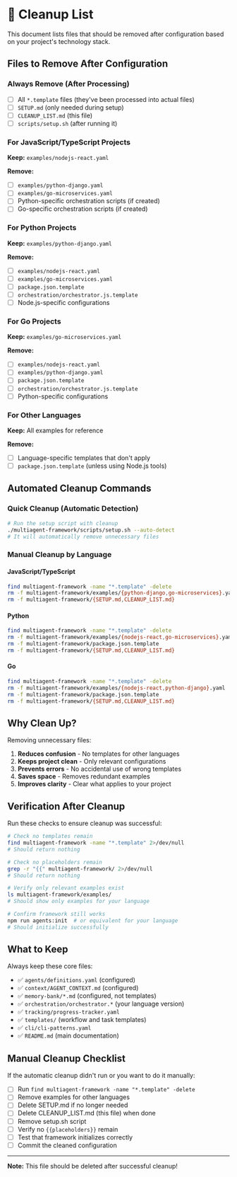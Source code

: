 # 🧹 Cleanup List

This document lists files that should be removed after configuration based on your project's technology stack.

## Files to Remove After Configuration

### Always Remove (After Processing)
- [ ] All `*.template` files (they've been processed into actual files)
- [ ] `SETUP.md` (only needed during setup)
- [ ] `CLEANUP_LIST.md` (this file)
- [ ] `scripts/setup.sh` (after running it)

### For JavaScript/TypeScript Projects
**Keep:** `examples/nodejs-react.yaml`

**Remove:**
- [ ] `examples/python-django.yaml`
- [ ] `examples/go-microservices.yaml`
- [ ] Python-specific orchestration scripts (if created)
- [ ] Go-specific orchestration scripts (if created)

### For Python Projects
**Keep:** `examples/python-django.yaml`

**Remove:**
- [ ] `examples/nodejs-react.yaml`
- [ ] `examples/go-microservices.yaml`
- [ ] `package.json.template`
- [ ] `orchestration/orchestrator.js.template`
- [ ] Node.js-specific configurations

### For Go Projects
**Keep:** `examples/go-microservices.yaml`

**Remove:**
- [ ] `examples/nodejs-react.yaml`
- [ ] `examples/python-django.yaml`
- [ ] `package.json.template`
- [ ] `orchestration/orchestrator.js.template`
- [ ] Python-specific configurations

### For Other Languages
**Keep:** All examples for reference

**Remove:**
- [ ] Language-specific templates that don't apply
- [ ] `package.json.template` (unless using Node.js tools)

## Automated Cleanup Commands

### Quick Cleanup (Automatic Detection)
```bash
# Run the setup script with cleanup
./multiagent-framework/scripts/setup.sh --auto-detect
# It will automatically remove unnecessary files
```

### Manual Cleanup by Language

#### JavaScript/TypeScript
```bash
find multiagent-framework -name "*.template" -delete
rm -f multiagent-framework/examples/{python-django,go-microservices}.yaml
rm -f multiagent-framework/{SETUP.md,CLEANUP_LIST.md}
```

#### Python
```bash
find multiagent-framework -name "*.template" -delete
rm -f multiagent-framework/examples/{nodejs-react,go-microservices}.yaml
rm -f multiagent-framework/package.json.template
rm -f multiagent-framework/{SETUP.md,CLEANUP_LIST.md}
```

#### Go
```bash
find multiagent-framework -name "*.template" -delete
rm -f multiagent-framework/examples/{nodejs-react,python-django}.yaml
rm -f multiagent-framework/package.json.template
rm -f multiagent-framework/{SETUP.md,CLEANUP_LIST.md}
```

## Why Clean Up?

Removing unnecessary files:
1. **Reduces confusion** - No templates for other languages
2. **Keeps project clean** - Only relevant configurations
3. **Prevents errors** - No accidental use of wrong templates
4. **Saves space** - Removes redundant examples
5. **Improves clarity** - Clear what applies to your project

## Verification After Cleanup

Run these checks to ensure cleanup was successful:

```bash
# Check no templates remain
find multiagent-framework -name "*.template" 2>/dev/null
# Should return nothing

# Check no placeholders remain
grep -r "{{" multiagent-framework/ 2>/dev/null
# Should return nothing

# Verify only relevant examples exist
ls multiagent-framework/examples/
# Should show only examples for your language

# Confirm framework still works
npm run agents:init  # or equivalent for your language
# Should initialize successfully
```

## What to Keep

Always keep these core files:
- ✅ `agents/definitions.yaml` (configured)
- ✅ `context/AGENT_CONTEXT.md` (configured)
- ✅ `memory-bank/*.md` (configured, not templates)
- ✅ `orchestration/orchestrator.*` (your language version)
- ✅ `tracking/progress-tracker.yaml`
- ✅ `templates/` (workflow and task templates)
- ✅ `cli/cli-patterns.yaml`
- ✅ `README.md` (main documentation)

## Manual Cleanup Checklist

If the automatic cleanup didn't run or you want to do it manually:

- [ ] Run `find multiagent-framework -name "*.template" -delete`
- [ ] Remove examples for other languages
- [ ] Delete SETUP.md if no longer needed
- [ ] Delete CLEANUP_LIST.md (this file) when done
- [ ] Remove setup.sh script
- [ ] Verify no `{{placeholders}}` remain
- [ ] Test that framework initializes correctly
- [ ] Commit the cleaned configuration

---

**Note:** This file should be deleted after successful cleanup!